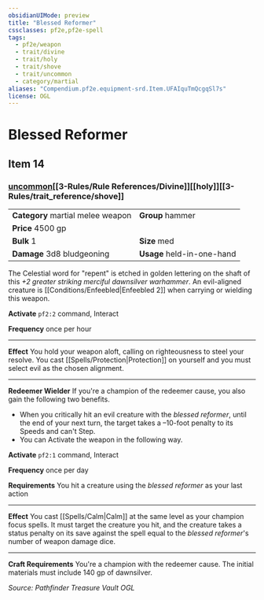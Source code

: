```yaml
---
obsidianUIMode: preview
title: "Blessed Reformer"
cssclasses: pf2e,pf2e-spell
tags:
  - pf2e/weapon
  - trait/divine
  - trait/holy
  - trait/shove
  - trait/uncommon
  - category/martial
aliases: "Compendium.pf2e.equipment-srd.Item.UFAIquTmQcgqSl7s"
license: OGL
---
```

# Blessed Reformer
## Item 14
### [uncommon](uncommon.md "Uncommon Rarity Trait")[[3-Rules/Rule References/Divine]][[holy]][[3-Rules/trait_reference/shove]]

|  |  |
| -- | -- |
| **Category** martial melee weapon | **Group** hammer |
| **Price** 4500 gp |  |
| **Bulk** 1 | **Size** med |
| **Damage** 3d8 bludgeoning  | **Usage** held-in-one-hand |



The Celestial word for "repent" is etched in golden lettering on the shaft of this _+2 greater striking merciful dawnsilver warhammer_. An evil-aligned creature is [[Conditions/Enfeebled|Enfeebled 2]] when carrying or wielding this weapon.

**Activate** `pf2:2` command, Interact

**Frequency** once per hour

* * *

**Effect** You hold your weapon aloft, calling on righteousness to steel your resolve. You cast [[Spells/Protection|Protection]] on yourself and you must select evil as the chosen alignment.

* * *

**Redeemer Wielder** If you're a champion of the redeemer cause, you also gain the following two benefits.

*   When you critically hit an evil creature with the _blessed reformer_, until the end of your next turn, the target takes a –10-foot penalty to its Speeds and can't Step.
*   You can Activate the weapon in the following way.

**Activate** `pf2:1` command, Interact

**Frequency** once per day

**Requirements** You hit a creature using the _blessed reformer_ as your last action

* * *

**Effect** You cast [[Spells/Calm|Calm]] at the same level as your champion focus spells. It must target the creature you hit, and the creature takes a status penalty on its save against the spell equal to the _blessed reformer_'s number of weapon damage dice.

* * *

**Craft Requirements** You're a champion with the redeemer cause. The initial materials must include 140 gp of dawnsilver.

*Source: Pathfinder Treasure Vault*
*OGL*